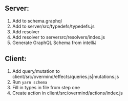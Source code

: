 ## Server:

1. Add to schema.graphql
2. Add to server/src/typedefs/typedefs.js
3. Add resolver
4. Add resolver to serversrc/resolvers/index.js
5. Generate GraphQL Schema from intelliJ

## Client:

1. Add query/mutation to client/src/overmind/effects/queries.js|mutations.js
2. Run `yarn schema`
3. Fill in types in file from step one
4. Create action in client/src/overmind/actions/index.js
